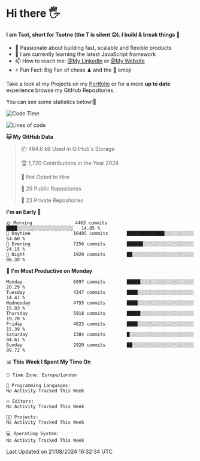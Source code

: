 # Hi there :raised_hand_with_fingers_splayed:
#### I am Tsot, short for Tsotne (the T is silent :wink:). I build & break things :space_invader:
- :telescope: Passionate about building fast, scalable and flexible products
- :seedling: I am currently learning the latest JavaScript framework 
- :mailbox: How to reach me: [@My LinkedIn](https://www.linkedin.com/in/tsotne-gvadzabia/) or [@My Website](https://tsotne.co.uk/contact)
- :zap: Fun Fact: Big Fan of chess ♟ and the 👾 emoji

Take a look at my Projects on my [Portfolio](https://tsotne.co.uk/) or for a more **up to date** experience browse my GitHub Repositories.

You can see some statistics below!:space_invader:
<!--START_SECTION:waka-->
![Code Time](http://img.shields.io/badge/Code%20Time-761%20hrs%202%20mins-blue)

![Lines of code](https://img.shields.io/badge/From%20Hello%20World%20I%27ve%20Written-11.4%20million%20lines%20of%20code-blue)

**🐱 My GitHub Data** 

> 📦 464.6 kB Used in GitHub's Storage 
 > 
> 🏆 1,720 Contributions in the Year 2024
 > 
> 🚫 Not Opted to Hire
 > 
> 📜 29 Public Repositories 
 > 
> 🔑 23 Private Repositories 
 > 
**I'm an Early 🐤** 

```text
🌞 Morning                4463 commits        ████░░░░░░░░░░░░░░░░░░░░░   14.85 % 
🌆 Daytime                16405 commits       ██████████████░░░░░░░░░░░   54.60 % 
🌃 Evening                7256 commits        ██████░░░░░░░░░░░░░░░░░░░   24.15 % 
🌙 Night                  1920 commits        ██░░░░░░░░░░░░░░░░░░░░░░░   06.39 % 
```
📅 **I'm Most Productive on Monday** 

```text
Monday                   6097 commits        █████░░░░░░░░░░░░░░░░░░░░   20.29 % 
Tuesday                  4347 commits        ████░░░░░░░░░░░░░░░░░░░░░   14.47 % 
Wednesday                4755 commits        ████░░░░░░░░░░░░░░░░░░░░░   15.83 % 
Thursday                 5918 commits        █████░░░░░░░░░░░░░░░░░░░░   19.70 % 
Friday                   4623 commits        ████░░░░░░░░░░░░░░░░░░░░░   15.39 % 
Saturday                 1384 commits        █░░░░░░░░░░░░░░░░░░░░░░░░   04.61 % 
Sunday                   2920 commits        ██░░░░░░░░░░░░░░░░░░░░░░░   09.72 % 
```


📊 **This Week I Spent My Time On** 

```text
🕑︎ Time Zone: Europe/London

💬 Programming Languages: 
No Activity Tracked This Week

🔥 Editors: 
No Activity Tracked This Week

🐱‍💻 Projects: 
No Activity Tracked This Week

💻 Operating System: 
No Activity Tracked This Week
```


 Last Updated on 21/08/2024 16:32:34 UTC
<!--END_SECTION:waka-->
